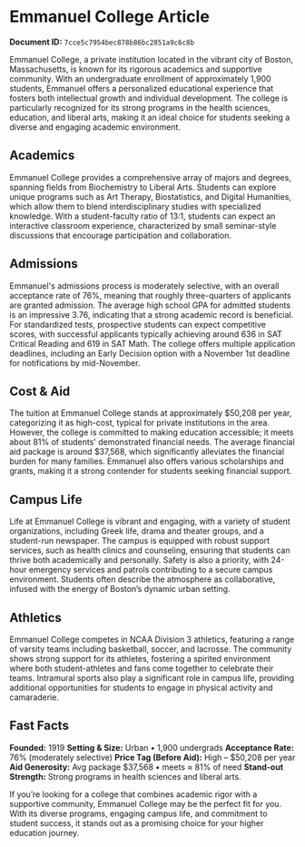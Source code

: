 # Emmanuel College Article

**Document ID:** `7cce5c7954bec878b86bc2851a9c6c8b`

Emmanuel College, a private institution located in the vibrant city of Boston, Massachusetts, is known for its rigorous academics and supportive community. With an undergraduate enrollment of approximately 1,900 students, Emmanuel offers a personalized educational experience that fosters both intellectual growth and individual development. The college is particularly recognized for its strong programs in the health sciences, education, and liberal arts, making it an ideal choice for students seeking a diverse and engaging academic environment.

## Academics
Emmanuel College provides a comprehensive array of majors and degrees, spanning fields from Biochemistry to Liberal Arts. Students can explore unique programs such as Art Therapy, Biostatistics, and Digital Humanities, which allow them to blend interdisciplinary studies with specialized knowledge. With a student-faculty ratio of 13:1, students can expect an interactive classroom experience, characterized by small seminar-style discussions that encourage participation and collaboration.

## Admissions
Emmanuel's admissions process is moderately selective, with an overall acceptance rate of 76%, meaning that roughly three-quarters of applicants are granted admission. The average high school GPA for admitted students is an impressive 3.76, indicating that a strong academic record is beneficial. For standardized tests, prospective students can expect competitive scores, with successful applicants typically achieving around 636 in SAT Critical Reading and 619 in SAT Math. The college offers multiple application deadlines, including an Early Decision option with a November 1st deadline for notifications by mid-November.

## Cost & Aid
The tuition at Emmanuel College stands at approximately $50,208 per year, categorizing it as high-cost, typical for private institutions in the area. However, the college is committed to making education accessible; it meets about 81% of students' demonstrated financial needs. The average financial aid package is around $37,568, which significantly alleviates the financial burden for many families. Emmanuel also offers various scholarships and grants, making it a strong contender for students seeking financial support.

## Campus Life
Life at Emmanuel College is vibrant and engaging, with a variety of student organizations, including Greek life, drama and theater groups, and a student-run newspaper. The campus is equipped with robust support services, such as health clinics and counseling, ensuring that students can thrive both academically and personally. Safety is also a priority, with 24-hour emergency services and patrols contributing to a secure campus environment. Students often describe the atmosphere as collaborative, infused with the energy of Boston’s dynamic urban setting.

## Athletics
Emmanuel College competes in NCAA Division 3 athletics, featuring a range of varsity teams including basketball, soccer, and lacrosse. The community shows strong support for its athletes, fostering a spirited environment where both student-athletes and fans come together to celebrate their teams. Intramural sports also play a significant role in campus life, providing additional opportunities for students to engage in physical activity and camaraderie.

## Fast Facts
**Founded:** 1919
**Setting & Size:** Urban • 1,900 undergrads
**Acceptance Rate:** 76% (moderately selective)
**Price Tag (Before Aid):** High – $50,208 per year
**Aid Generosity:** Avg package $37,568 • meets ≈ 81% of need
**Stand-out Strength:** Strong programs in health sciences and liberal arts.

If you’re looking for a college that combines academic rigor with a supportive community, Emmanuel College may be the perfect fit for you. With its diverse programs, engaging campus life, and commitment to student success, it stands out as a promising choice for your higher education journey.
